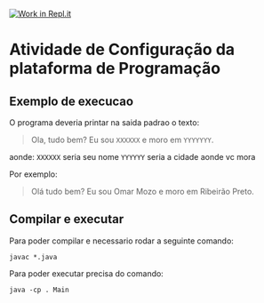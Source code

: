 [![Work in Repl.it](https://classroom.github.com/assets/work-in-replit-14baed9a392b3a25080506f3b7b6d57f295ec2978f6f33ec97e36a161684cbe9.svg)](https://classroom.github.com/online_ide?assignment_repo_id=4244704&assignment_repo_type=AssignmentRepo)
# Atividade de Configuração da plataforma de Programação
## Exemplo de execucao
O programa deveria printar na saida padrao o texto:
> Ola, tudo bem? Eu sou `XXXXXX` e moro em `YYYYYYY`.

aonde:
`XXXXXX` seria seu nome
`YYYYYY` seria a cidade aonde vc mora

Por exemplo:
>Olá tudo bem? Eu sou Omar Mozo e moro em Ribeirão Preto.

## Compilar e executar
Para poder compilar e necessario rodar a seguinte comando:
```
javac *.java
```
Para poder executar precisa do comando:
```
java -cp . Main
```